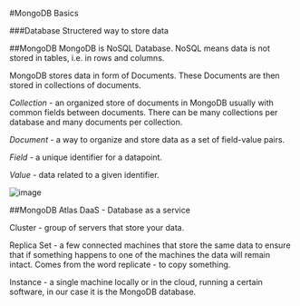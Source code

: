 #MongoDB Basics

###Database
Structered way to store data

##MongoDB
MongoDB is NoSQL Database. NoSQL means data is not stored in tables, i.e. in rows and columns.

MongoDB stores data in form of Documents. These Documents are then stored in collections of documents.

*Collection* - an organized store of documents in MongoDB usually with common fields between documents. 
There can be many collections per database and many documents per collection.

*Document* - a way to organize and store data as a set of field-value pairs.

*Field* - a unique identifier for a datapoint.

*Value* - data related to a given identifier.

![image](https://user-images.githubusercontent.com/28825619/185802380-37953a35-c657-4bef-abaa-18d9a593bda6.png)

##MongoDB Atlas
DaaS - Database as a service

Cluster - group of servers that store your data.

Replica Set - a few connected machines that store the same data to ensure that if something happens to one of the machines the data will remain intact. Comes from the word replicate - to copy something.

Instance - a single machine locally or in the cloud, running a certain software, in our case it is the MongoDB database.

